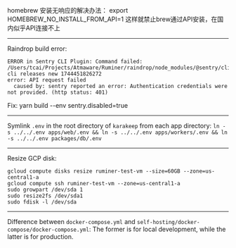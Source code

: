homebrew 安装无响应的解决办法：
export HOMEBREW_NO_INSTALL_FROM_API=1
这样就禁止brew通过API安装，在国内似乎API连接不上

---

Raindrop build error:
```
ERROR in Sentry CLI Plugin: Command failed: /Users/tcai/Projects/Atmaware/Ruminer/raindrop/node_modules/@sentry/cli/sentry-cli releases new 1744451826272
error: API request failed
  caused by: sentry reported an error: Authentication credentials were not provided. (http status: 401)
```

Fix:
yarn build --env sentry.disabled=true

---

Symlink `.env` in the root directory of `karakeep` from each app directory:
`ln -s ../../.env apps/web/.env && ln -s ../../.env apps/workers/.env && ln -s ../../.env packages/db/.env`

---

Resize GCP disk:
```
gcloud compute disks resize ruminer-test-vm --size=60GB --zone=us-central1-a
gcloud compute ssh ruminer-test-vm --zone=us-central1-a
sudo growpart /dev/sda 1
sudo resize2fs /dev/sda1
sudo fdisk -l /dev/sda
```

---

Difference between `docker-compose.yml` and `self-hosting/docker-compose/docker-compose.yml`:
The former is for local development, while the latter is for production.
